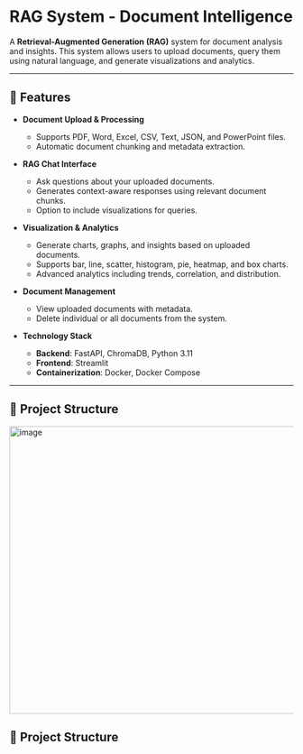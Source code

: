 # RAG System - Document Intelligence

A **Retrieval-Augmented Generation (RAG)** system for document analysis and insights. This system allows users to upload documents, query them using natural language, and generate visualizations and analytics.

---

## 🚀 Features

- **Document Upload & Processing**
  - Supports PDF, Word, Excel, CSV, Text, JSON, and PowerPoint files.
  - Automatic document chunking and metadata extraction.

- **RAG Chat Interface**
  - Ask questions about your uploaded documents.
  - Generates context-aware responses using relevant document chunks.
  - Option to include visualizations for queries.

- **Visualization & Analytics**
  - Generate charts, graphs, and insights based on uploaded documents.
  - Supports bar, line, scatter, histogram, pie, heatmap, and box charts.
  - Advanced analytics including trends, correlation, and distribution.

- **Document Management**
  - View uploaded documents with metadata.
  - Delete individual or all documents from the system.

- **Technology Stack**
  - **Backend**: FastAPI, ChromaDB, Python 3.11
  - **Frontend**: Streamlit
  - **Containerization**: Docker, Docker Compose

---
## 📁 Project Structure
<img width="674" height="510" alt="image" src="https://github.com/user-attachments/assets/2dda04fc-b6fd-4b40-85e1-70b5f5254c68" />


## 📁 Project Structure

